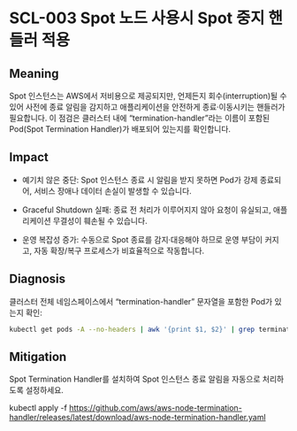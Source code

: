 # SCL-003 Spot 노드 사용시 Spot 중지 핸들러 적용

## Meaning
Spot 인스턴스는 AWS에서 저비용으로 제공되지만, 언제든지 회수(interruption)될 수 있어 사전에 종료 알림을 감지하고 애플리케이션을 안전하게 종료·이동시키는 핸들러가 필요합니다.
이 점검은 클러스터 내에 “termination-handler”라는 이름이 포함된 Pod(Spot Termination Handler)가 배포되어 있는지를 확인합니다.

## Impact
- 예기치 않은 중단: Spot 인스턴스 종료 시 알림을 받지 못하면 Pod가 강제 종료되어, 서비스 장애나 데이터 손실이 발생할 수 있습니다.

- Graceful Shutdown 실패: 종료 전 처리가 이루어지지 않아 요청이 유실되고, 애플리케이션 무결성이 훼손될 수 있습니다.

- 운영 복잡성 증가: 수동으로 Spot 종료를 감지·대응해야 하므로 운영 부담이 커지고, 자동 확장/복구 프로세스가 비효율적으로 작동합니다.

## Diagnosis
클러스터 전체 네임스페이스에서 “termination-handler” 문자열을 포함한 Pod가 있는지 확인:

```bash
kubectl get pods -A --no-headers | awk '{print $1, $2}' | grep termination-handler
```


## Mitigation
Spot Termination Handler를 설치하여 Spot 인스턴스 종료 알림을 자동으로 처리하도록 설정하세요.

kubectl apply -f https://github.com/aws/aws-node-termination-handler/releases/latest/download/aws-node-termination-handler.yaml
